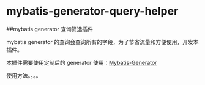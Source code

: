 # mybatis-generator-query-helper
##mybatis generator 查询筛选插件


mybatis generator 的查询会查询所有的字段，为了节省流量和方便使用，开发本插件。

本插件需要使用定制后的 generator 使用：[Mybatis-Generator](https://github.com/Elin-Zhou/Mybatis-Generator)


使用方法。。。。


